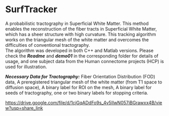 # SurfTracker
A probabilistic tractography in Superficial White Matter. This method enables the reconstruction of the fiber tracts in Superficial White Matter, which has a sheer structure with high curvature. This tracking algorithm works on the triangular mesh of the white matter and overcomes the difficulties of conventional tractography.
<br />
The algorithm was developed in both C++ and Matlab versions. Please check the ***Readme*** and ***demo01*** in the corresponding folder for details of usage, and one subject data from the Human connectome projects (HCP) is used for illustration.

***Necessary  Data for Tractography:*** 
Fiber Orientation Distribution (FOD) data, A preregistered triangular mesh of the white matter (from T1 space to diffusion space), A binary label for ROI on the mesh, A binary label for seeds of tractography, one or two binary labels for stopping criteria. 

https://drive.google.com/file/d/1cjGqADdFo9s_4v5IIwN057iBGrawxx4B/view?usp=share_link
